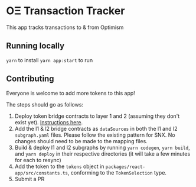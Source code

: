 # OΞ Transaction Tracker

This app tracks transactions to & from Optimism

## Running locally

`yarn` to install
`yarn app:start` to run

## Contributing

Everyone is welcome to add more tokens to this app! 

The steps should go as follows:
1. Deploy token bridge contracts to layer 1 and 2 (assuming they don't exist yet). [Instructions here](https://community.optimism.io/docs/integration.html#introduction).
2. Add the l1 & l2 bridge contracts as `dataSources` in both the l1 and l2 `subgraph.yaml` files. Please follow the existing pattern for SNX. No changes should need to be made to the mapping files.
3. Build & deploy l1 and l2 subgraphs by running `yarn codegen`, `yarn build`, and `yarn deploy` in their respective directories (it will take a few minutes for each to resync)
4. Add the token to the `tokens` object in `packages/react-app/src/constants.ts`, conforming to the `TokenSelection` type.
5. Submit a PR